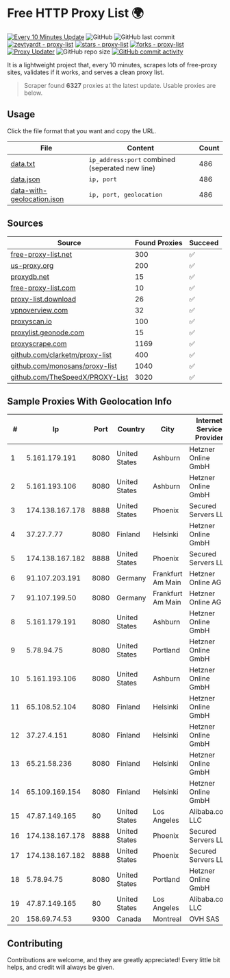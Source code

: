 
# Free HTTP Proxy List 🌍

[![Every 10 Minutes Update](https://github.com/mertguvencli/http-proxy-list/actions/workflows/main.yml/badge.svg?branch=main)](https://github.com/mertguvencli/http-proxy-list/actions/workflows/main.yml)
![GitHub](https://img.shields.io/github/license/mertguvencli/http-proxy-list)
![GitHub last commit](https://img.shields.io/github/last-commit/mertguvencli/http-proxy-list)
[![zevtyardt - proxy-list](https://img.shields.io/static/v1?label=zevtyardt&message=proxy-list&color=blue&logo=github)](https://github.com/zevtyardt/proxy-list "Go to GitHub repo")
[![stars - proxy-list](https://img.shields.io/github/stars/zevtyardt/proxy-list?style=social)](https://github.com/zevtyardt/proxy-list)
[![forks - proxy-list](https://img.shields.io/github/forks/zevtyardt/proxy-list?style=social)](https://github.com/zevtyardt/proxy-list)
[![Proxy Updater](https://github.com/zevtyardt/proxy-list/workflows/Proxy%20Updater/badge.svg)](https://github.com/zevtyardt/proxy-list/actions?query=workflow:"Proxy+Updater")
![GitHub repo size](https://img.shields.io/github/repo-size/zevtyardt/proxy-list)
[![GitHub commit activity](https://img.shields.io/github/commit-activity/m/zevtyardt/proxy-list?logo=commits)](https://github.com/zevtyardt/proxy-list/commits/main)

It is a lightweight project that, every 10 minutes, scrapes lots of free-proxy sites, validates if it works, and serves a clean proxy list.

> Scraper found **6327** proxies at the latest update. Usable proxies are below.

## Usage

Click the file format that you want and copy the URL.

|File|Content|Count|
|----|-------|-----|
|[data.txt](https://raw.githubusercontent.com/mertguvencli/http-proxy-list/main/proxy-list/data.txt)|`ip_address:port` combined (seperated new line)|486|
|[data.json](https://raw.githubusercontent.com/mertguvencli/http-proxy-list/main/proxy-list/data.json)|`ip, port`|486|
|[data-with-geolocation.json](https://raw.githubusercontent.com/mertguvencli/http-proxy-list/main/proxy-list/data-with-geolocation.json)|`ip, port, geolocation`|486|

## Sources

|Source|Found Proxies|Succeed|
|------|-------------|-------|
|[free-proxy-list.net](https://free-proxy-list.net)|300|✅|
|[us-proxy.org](https://www.us-proxy.org)|200|✅|
|[proxydb.net](http://proxydb.net)|15|✅|
|[free-proxy-list.com](https://free-proxy-list.com/?page=&port=&type%5B%5D=http&type%5B%5D=https&up_time=0&search=Search)|10|✅|
|[proxy-list.download](https://www.proxy-list.download/HTTP)|26|✅|
|[vpnoverview.com](https://vpnoverview.com/privacy/anonymous-browsing/free-proxy-servers)|32|✅|
|[proxyscan.io](https://www.proxyscan.io)|100|✅|
|[proxylist.geonode.com](https://proxylist.geonode.com/api/proxy-list?limit=300&page=1&sort_by=lastChecked&sort_type=desc&protocols=http,https)|15|✅|
|[proxyscrape.com](https://api.proxyscrape.com/v2/?request=displayproxies&protocol=http&timeout=10000&country=all&ssl=all&anonymity=all)|1169|✅|
|[github.com/clarketm/proxy-list](https://raw.githubusercontent.com/clarketm/proxy-list/master/proxy-list-raw.txt)|400|✅|
|[github.com/monosans/proxy-list](https://raw.githubusercontent.com/monosans/proxy-list/main/proxies/http.txt)|1040|✅|
|[github.com/TheSpeedX/PROXY-List](https://raw.githubusercontent.com/TheSpeedX/PROXY-List/master/http.txt)|3020|✅|


## Sample Proxies With Geolocation Info

|#|Ip|Port|Country|City|Internet Service Provider|
|-|--|----|-------|----|-------------------------|
|1|5.161.179.191|8080|United States|Ashburn|Hetzner Online GmbH|
|2|5.161.193.106|8080|United States|Ashburn|Hetzner Online GmbH|
|3|174.138.167.178|8888|United States|Phoenix|Secured Servers LLC|
|4|37.27.7.77|8080|Finland|Helsinki|Hetzner Online GmbH|
|5|174.138.167.182|8888|United States|Phoenix|Secured Servers LLC|
|6|91.107.203.191|8080|Germany|Frankfurt Am Main|Hetzner Online AG|
|7|91.107.199.50|8080|Germany|Frankfurt Am Main|Hetzner Online AG|
|8|5.161.179.191|8080|United States|Ashburn|Hetzner Online GmbH|
|9|5.78.94.75|8080|United States|Portland|Hetzner Online GmbH|
|10|5.161.193.106|8080|United States|Ashburn|Hetzner Online GmbH|
|11|65.108.52.104|8080|Finland|Helsinki|Hetzner Online GmbH|
|12|37.27.4.151|8080|Finland|Helsinki|Hetzner Online GmbH|
|13|65.21.58.236|8080|Finland|Helsinki|Hetzner Online GmbH|
|14|65.109.169.154|8080|Finland|Helsinki|Hetzner Online GmbH|
|15|47.87.149.165|80|United States|Los Angeles|Alibaba.com LLC|
|16|174.138.167.178|8888|United States|Phoenix|Secured Servers LLC|
|17|174.138.167.182|8888|United States|Phoenix|Secured Servers LLC|
|18|5.78.94.75|8080|United States|Portland|Hetzner Online GmbH|
|19|47.87.149.165|80|United States|Los Angeles|Alibaba.com LLC|
|20|158.69.74.53|9300|Canada|Montreal|OVH SAS|



## Contributing

Contributions are welcome, and they are greatly appreciated! Every
little bit helps, and credit will always be given.

